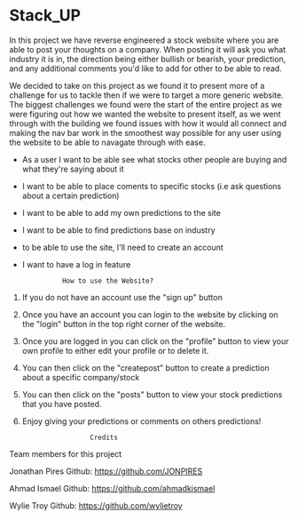 # Stack_UP

In this project we have reverse engineered a stock website where you are able to post your thoughts on a company. When posting it will ask you what industry it is in, the direction being either bullish or bearish, your prediction, and any additional comments you'd like to add for other to be able to read.

We decided to take on this project as we found it to present more of a challenge for us to tackle then if we were to target a more generic website. The biggest challenges we found were the start of the entire project as we were figuring out how we wanted the website to present itself, as we went through with the building we found issues with how it would all connect and making the nav bar work in the smoothest way possible for any user using the website to be able to navagate through with ease.

- As a user I want to be able see what stocks other people are buying and what they're saying about it
- I want to be able to place coments to specific stocks (i.e ask questions about a certain prediction)
- I want to be able to add my own predictions to the site
- I want to be able to find predictions base on industry
- to be able to use the site, I'll need to create an account 
- I want to have a log in feature


                How to use the Website?

1. If you do not have an account use the "sign up" button
2. Once you have an account you can login to the website by clicking on the "login" button in the top right corner of the website.
3. Once you are logged in you can click on the "profile" button to view your own profile to either edit your profile or to delete it.
4. You can then click on the "createpost" button to create a prediction about a specific company/stock
5. You can then click on the "posts" button to view your stock predictions that you have posted.
6. Enjoy giving your predictions or comments on others predictions!

                        Credits
Team members for this project

Jonathan Pires
Github: https://github.com/JONPIRES

Ahmad Ismael
Github: https://github.com/ahmadkismael

Wylie Troy
Github: https://github.com/wylietroy